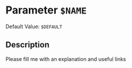 # Parameter `$NAME`
Default Value: `$DEFAULT`

## Description
Please fill me with an explanation and useful links


